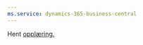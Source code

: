 ```yaml
---
ms.service: dynamics-365-business-central
---
```

Hent [opplæring.](/training/dynamics365/business-central?WT.mc_id=dyn365bc_landingpage-docs)
